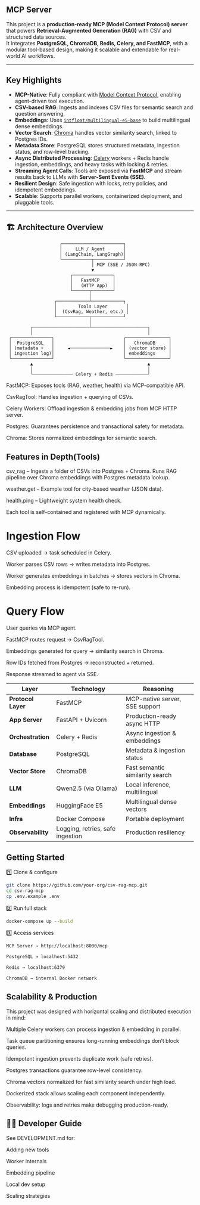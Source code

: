 ## MCP Server

This project is a **production-ready MCP (Model Context Protocol) server** that powers **Retrieval-Augmented Generation (RAG)** with CSV and structured data sources.  
It integrates **PostgreSQL, ChromaDB, Redis, Celery, and FastMCP**, with a modular tool-based design, making it scalable and extendable for real-world AI workflows.

---

## Key Highlights

- **MCP-Native**: Fully compliant with [Model Context Protocol](https://modelcontextprotocol.io/), enabling agent-driven tool execution.  
- **CSV-based RAG**: Ingests and indexes CSV files for semantic search and question answering.  
- **Embeddings**: Uses [`intfloat/multilingual-e5-base`](https://huggingface.co/intfloat/multilingual-e5-base) to build multilingual dense embeddings.  
- **Vector Search**: [Chroma](https://www.trychroma.com/) handles vector similarity search, linked to Postgres IDs.  
- **Metadata Store**: PostgreSQL stores structured metadata, ingestion status, and row-level tracking.  
- **Async Distributed Processing**: [Celery](https://docs.celeryq.dev/) workers + Redis handle ingestion, embeddings, and heavy tasks with locking & retries.  
- **Streaming Agent Calls**: Tools are exposed via **FastMCP** and stream results back to LLMs with **Server-Sent Events (SSE)**.  
- **Resilient Design**: Safe ingestion with locks, retry policies, and idempotent embeddings.  
- **Scalable**: Supports parallel workers, containerized deployment, and pluggable tools.  

---

## 🏗️ Architecture Overview

```text
                    ┌───────────────────────┐
                    │     LLM / Agent       │
                    │ (LangChain, LangGraph)│
                    └───────────┬───────────┘
                                │ MCP (SSE / JSON-RPC)
                                ▼
                        ┌───────────────┐
                        │   FastMCP     │
                        │   (HTTP App)  │
                        └──────┬────────┘
                               │
                  ┌────────────┴────────────┐
                  │        Tools Layer       │
                  │  (CsvRag, Weather, etc.) │
                  └────────────┬────────────┘
                               │
         ┌─────────────────────┴─────────────────────┐
         │                                           │
 ┌───────────────┐                          ┌────────────────┐
 │  PostgreSQL   │                          │   ChromaDB     │
 │ (metadata +   │     ◄───────────────►    │ (vector store) │                 
 │ ingestion log)│                          │ embeddings     │
 └───────────────┘                          └────────────────┘
         ▲                                           ▲
         │                                           │
         └─────────────── Celery + Redis ────────────┘
```
FastMCP: Exposes tools (RAG, weather, health) via MCP-compatible API.

CsvRagTool: Handles ingestion + querying of CSVs.

Celery Workers: Offload ingestion & embedding jobs from MCP HTTP server.

Postgres: Guarantees persistence and transactional safety for metadata.

Chroma: Stores normalized embeddings for semantic search.

## Features in Depth(Tools)
csv_rag – Ingests a folder of CSVs into Postgres + Chroma. Runs RAG pipeline over Chroma embeddings with Postgres metadata lookup.

weather.get – Example tool for city-based weather (JSON data).

health.ping – Lightweight system health check.

Each tool is self-contained and registered with MCP dynamically.

# Ingestion Flow

CSV uploaded → task scheduled in Celery.

Worker parses CSV rows → writes metadata into Postgres.

Worker generates embeddings in batches → stores vectors in Chroma.

Embedding process is idempotent (safe to re-run).

# Query Flow

User queries via MCP agent.

FastMCP routes request → CsvRagTool.

Embeddings generated for query → similarity search in Chroma.

Row IDs fetched from Postgres → reconstructed + returned.

Response streamed to agent via SSE.


| Layer              | Technology                       | Reasoning                       |
| ------------------ | -------------------------------- | ------------------------------- |
| **Protocol Layer** | FastMCP                          | MCP-native server, SSE support  |
| **App Server**     | FastAPI + Uvicorn                | Production-ready async HTTP     |
| **Orchestration**  | Celery + Redis                   | Async ingestion & embeddings    |
| **Database**       | PostgreSQL                       | Metadata & ingestion status     |
| **Vector Store**   | ChromaDB                         | Fast semantic similarity search |
| **LLM**            | Qwen2.5 (via Ollama)             | Local inference, multilingual   |
| **Embeddings**     | HuggingFace E5                   | Multilingual dense vectors      |
| **Infra**          | Docker Compose                   | Portable deployment             |
| **Observability**  | Logging, retries, safe ingestion | Production resiliency           |

## Getting Started
1️⃣ Clone & configure
```bash
git clone https://github.com/your-org/csv-rag-mcp.git
cd csv-rag-mcp
cp .env.example .env
```

2️⃣ Run full stack
```bash
docker-compose up --build
```

3️⃣ Access services
```bash
MCP Server → http://localhost:8000/mcp

PostgreSQL → localhost:5432

Redis → localhost:6379

ChromaDB → internal Docker network
```
## Scalability & Production

This project was designed with horizontal scaling and distributed execution in mind:

Multiple Celery workers can process ingestion & embedding in parallel.

Task queue partitioning ensures long-running embeddings don’t block queries.

Idempotent ingestion prevents duplicate work (safe retries).

Postgres transactions guarantee row-level consistency.

Chroma vectors normalized for fast similarity search under high load.

Dockerized stack allows scaling each component independently.

Observability: logs and retries make debugging production-ready.

## 👩‍💻 Developer Guide

See DEVELOPMENT.md for:

Adding new tools

Worker internals

Embedding pipeline

Local dev setup

Scaling strategies